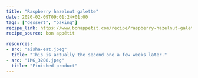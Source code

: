 ```yaml
---
title: "Raspberry hazelnut galette"
date: 2020-02-09T09:01:24+01:00
tags: ["dessert", "baking"]
recipe_link: https://www.bonappetit.com/recipe/raspberry-hazelnut-galette
recipe_source: bon appétit

resources:
- src: "aisha-eat.jpeg"
  title: "This is actually the second one a few weeks later."
- src: "IMG_3208.jpeg"
  title: "Finished product"
---
```

